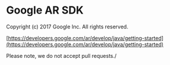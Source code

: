 Google AR SDK
=====================
Copyright (c) 2017 Google Inc.  All rights reserved.

[https://developers.google.com/ar/develop/java/getting-started](https://developers.google.com/ar/develop/java/getting-started)

Please note, we do not accept pull requests./

